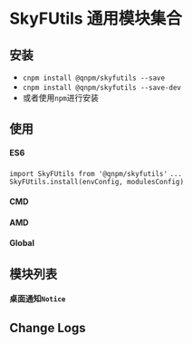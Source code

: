 # SkyFUtils 通用模块集合

## 安装
* `cnpm install @qnpm/skyfutils --save`
* `cnpm install @qnpm/skyfutils --save-dev`
* 或者使用`npm`进行安装

## 使用

#### ES6
`import SkyFUtils from '@qnpm/skyfutils'`
`...`
`SkyFUtils.install(envConfig, modulesConfig)`

#### CMD

#### AMD


#### Global


## 模块列表

#### 桌面通知`Notice`

## Change Logs